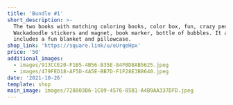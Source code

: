 ```yaml
---
title: 'Bundle #1'
short_description: >-
  The two books with matching coloring books, color box, fun, crazy pen,
  Wackadoodle stickers and magnet, book marker, bottle of bubbles. It also
  includes a fun blanket and pillowcase.
shop_link: 'https://square.link/u/eUrqeHpx'
price: '50'
additional_images:
  - images/913CCE20-F1B5-4B56-B35E-84FBD8AB5625.jpeg
  - images/479FED18-AF5D-4A5E-BB7D-F1F28E3B8640.jpeg
date: '2021-10-26'
template: shop
main_image: images/728803B6-1C89-4576-85B1-A4B9AA337DFD.jpeg
---
```

